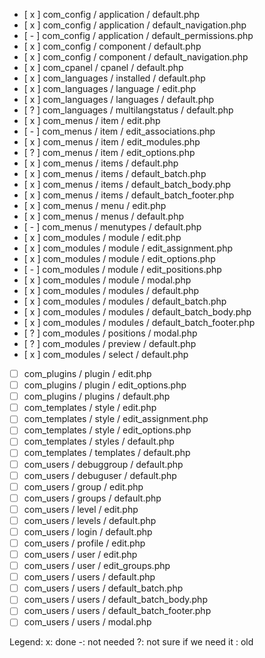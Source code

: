 - [ x ] com_config / application / default.php
- [ x ] com_config / application / default_navigation.php
- [ - ] com_config / application / default_permissions.php
- [ x ] com_config / component / default.php
- [ x ] com_config / component / default_navigation.php
- [ x ] com_cpanel / cpanel / default.php
- [ x ] com_languages / installed / default.php
- [ x ] com_languages / language / edit.php
- [ x ] com_languages / languages / default.php
- [ ? ] com_languages / multilangstatus / default.php
- [ x ] com_menus / item / edit.php
- [ - ] com_menus / item / edit_associations.php
- [ x ] com_menus / item / edit_modules.php
- [ ? ] com_menus / item / edit_options.php
- [ x ] com_menus / items / default.php
- [ x ] com_menus / items / default_batch.php
- [ x ] com_menus / items / default_batch_body.php
- [ x ] com_menus / items / default_batch_footer.php
- [ x ] com_menus / menu / edit.php
- [ x ] com_menus / menus / default.php
- [ - ] com_menus / menutypes / default.php
- [ x ] com_modules / module / edit.php
- [ x ] com_modules / module / edit_assignment.php
- [ x ] com_modules / module / edit_options.php
- [ - ] com_modules / module / edit_positions.php
- [ x ] com_modules / module / modal.php
- [ x ] com_modules / modules / default.php
- [ x ] com_modules / modules / default_batch.php
- [ x ] com_modules / modules / default_batch_body.php
- [ x ] com_modules / modules / default_batch_footer.php
- [ ? ] com_modules / positions / modal.php
- [ ? ] com_modules / preview / default.php
- [ x ] com_modules / select / default.php
- [ ] com_plugins / plugin / edit.php
- [ ] com_plugins / plugin / edit_options.php
- [ ] com_plugins / plugins / default.php
- [ ] com_templates / style / edit.php
- [ ] com_templates / style / edit_assignment.php
- [ ] com_templates / style / edit_options.php
- [ ] com_templates / styles / default.php
- [ ] com_templates / templates / default.php
- [ ] com_users / debuggroup / default.php
- [ ] com_users / debuguser / default.php
- [ ] com_users / group / edit.php
- [ ] com_users / groups / default.php
- [ ] com_users / level / edit.php
- [ ] com_users / levels / default.php
- [ ] com_users / login / default.php
- [ ] com_users / profile / edit.php
- [ ] com_users / user / edit.php
- [ ] com_users / user / edit_groups.php
- [ ] com_users / users / default.php
- [ ] com_users / users / default_batch.php
- [ ] com_users / users / default_batch_body.php
- [ ] com_users / users / default_batch_footer.php
- [ ] com_users / users / modal.php

Legend:
x: done
-: not needed
?: not sure if we need it
 : old